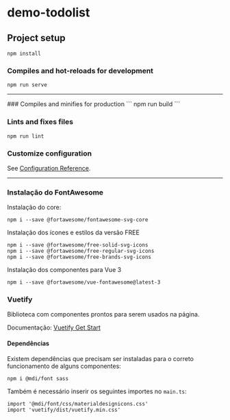 # demo-todolist

## Project setup
```
npm install
```

### Compiles and hot-reloads for development
```
npm run serve
```
<hr>
### Compiles and minifies for production
```
npm run build
```

### Lints and fixes files
```
npm run lint
```

### Customize configuration
See [Configuration Reference](https://cli.vuejs.org/config/).

<hr>

### Instalação do FontAwesome
Instalação do core:
```
npm i --save @fortawesome/fontawesome-svg-core
```
Instalação dos ícones e estilos da versão FREE
```
npm i --save @fortawesome/free-solid-svg-icons
npm i --save @fortawesome/free-regular-svg-icons
npm i --save @fortawesome/free-brands-svg-icons
```
Instalação dos componentes para Vue 3
```
npm i --save @fortawesome/vue-fontawesome@latest-3
```

### Vuetify
Biblioteca com componentes prontos para serem usados na página.

Documentação: [Vuetify Get Start](https://vuetifyjs.com/en/getting-started/installation/)

#### Dependências
Existem dependências que precisam ser instaladas para o correto funcionamento de alguns componentes:
```
npm i @mdi/font sass
```
Também é necessário inserir os seguintes importes no `main.ts`:
```
import '@mdi/font/css/materialdesignicons.css'
import 'vuetify/dist/vuetify.min.css'
```
